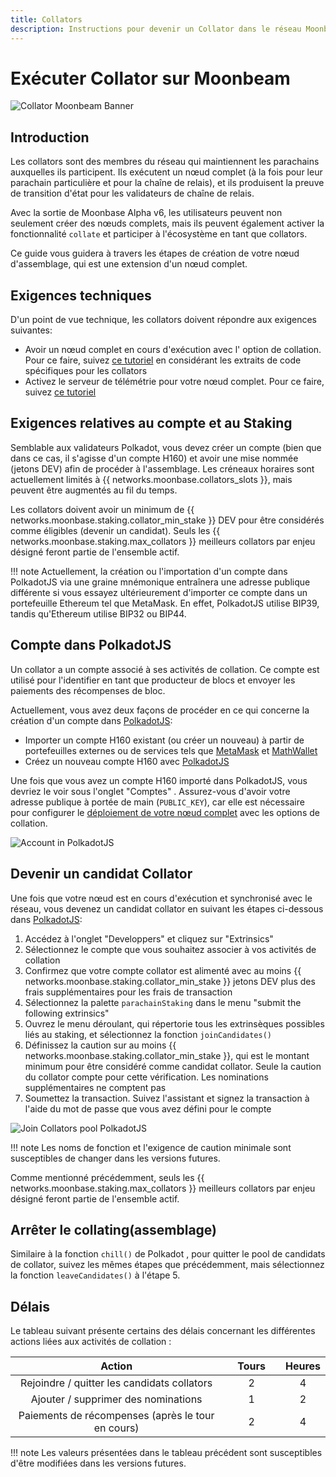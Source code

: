 ```yaml
---
title: Collators
description: Instructions pour devenir un Collator dans le réseau Moonbeam une fois que vous exécutez un nœud
---
```


# Exécuter Collator sur Moonbeam

![Collator Moonbeam Banner](/images/fullnode/collator-banner.png)

## Introduction

Les collators sont des membres du réseau qui maintiennent les parachains auxquelles ils participent. Ils exécutent un nœud complet (à la fois pour leur parachain particulière et pour la chaîne de relais), et ils produisent la preuve de transition d'état pour les validateurs de chaîne de relais.

Avec la sortie de Moonbase Alpha v6, les utilisateurs peuvent non seulement créer des nœuds complets, mais ils peuvent également activer la fonctionnalité `collate` et participer à l'écosystème en tant que collators.

Ce guide vous guidera à travers les étapes de création de votre nœud d'assemblage, qui est une extension d'un nœud complet.

## Exigences techniques

D'un point de vue technique, les collators doivent répondre aux exigences suivantes:

 - Avoir un nœud complet en cours d'exécution avec l' option de collation. Pour ce faire, suivez [ce tutoriel](/node-operators/networks/full-node/) en considérant les extraits de code spécifiques pour les collators
 - Activez le serveur de télémétrie pour votre nœud complet. Pour ce faire, suivez [ce tutoriel](/node-operators/networks/telemetry/)

## Exigences relatives au compte et au Staking

Semblable aux validateurs Polkadot, vous devez créer un compte (bien que dans ce cas, il s'agisse d'un compte H160) et avoir une mise nommée (jetons DEV) afin de procéder à l'assemblage. Les créneaux horaires sont actuellement limités à {{ networks.moonbase.collators_slots }}, mais peuvent être augmentés au fil du temps.  

Les collators doivent avoir un minimum de {{ networks.moonbase.staking.collator_min_stake }} DEV pour être considérés comme éligibles (devenir un candidat). Seuls les {{ networks.moonbase.staking.max_collators }} meilleurs collators par enjeu désigné feront partie de l'ensemble actif.    

!!! note
    Actuellement, la création ou l'importation d'un compte dans PolkadotJS via une graine mnémonique entraînera une adresse publique différente si vous essayez ultérieurement d'importer ce compte dans un portefeuille Ethereum tel que MetaMask. En effet, PolkadotJS utilise BIP39, tandis qu'Ethereum utilise BIP32 ou BIP44. 

## Compte dans PolkadotJS

Un collator a un compte associé à ses activités de collation. Ce compte est utilisé pour l'identifier en tant que producteur de blocs et envoyer les paiements des récompenses de bloc.

Actuellement, vous avez deux façons de procéder en ce qui concerne la création d'un compte dans [PolkadotJS](https://polkadot.js.org/apps/?rpc=wss%3A%2F%2Fwss.testnet.moonbeam.network#/accounts):

 - Importer un compte H160 existant (ou créer un nouveau) à partir de portefeuilles externes ou de services tels que [MetaMask](/integrations/wallets/metamask/) et [MathWallet](/integrations/wallets/mathwallet/)
 - Créez un nouveau compte H160 avec [PolkadotJS](/integrations/wallets/polkadotjs/)

Une fois que vous avez un compte H160 importé dans PolkadotJS, vous devriez le voir sous l'onglet "Comptes" . Assurez-vous d'avoir votre adresse publique à portée de main (`PUBLIC_KEY`), car elle est nécessaire pour configurer le [déploiement de votre nœud complet](/node-operators/networks/full-node/) avec les options de collation.

![Account in PolkadotJS](/images/fullnode/collator-polkadotjs1.png)

## Devenir un candidat Collator

Une fois que votre nœud est en cours d'exécution et synchronisé avec le réseau, vous devenez un candidat collator en suivant les étapes ci-dessous dans [PolkadotJS](https://polkadot.js.org/apps/?rpc=wss%3A%2F%2Fwss.testnet.moonbeam.network#/accounts):

 1. Accédez à l'onglet "Developpers" et cliquez sur "Extrinsics"
 2. Sélectionnez le compte que vous souhaitez associer à vos activités de collation
 3. Confirmez que votre compte collator est alimenté avec au moins {{ networks.moonbase.staking.collator_min_stake }} jetons DEV plus des frais supplémentaires pour les frais de transaction 
 4. Sélectionnez la palette `parachainStaking` dans le menu "submit the following extrinsics"
 5. Ouvrez le menu déroulant, qui répertorie tous les extrinsèques possibles liés au staking, et sélectionnez la fonction `joinCandidates()`
 6. Définissez la caution sur au moins {{ networks.moonbase.staking.collator_min_stake }}, qui est le montant minimum pour être considéré comme candidat collator. Seule la caution du collator compte pour cette vérification. Les nominations supplémentaires ne comptent pas
 7. Soumettez la transaction. Suivez l'assistant et signez la transaction à l'aide du mot de passe que vous avez défini pour le compte

![Join Collators pool PolkadotJS](/images/fullnode/collator-polkadotjs2.png)

!!! note
    Les noms de fonction et l'exigence de caution minimale sont susceptibles de changer dans les versions futures.

Comme mentionné précédemment, seuls les {{ networks.moonbase.staking.max_collators }} meilleurs collators par enjeu désigné feront partie de l'ensemble actif. 

## Arrêter le collating(assemblage)

Similaire à la fonction `chill()` de Polkadot , pour quitter le pool de candidats de collator, suivez les mêmes étapes que précédemment, mais sélectionnez la fonction `leaveCandidates()` à l'étape 5.


## Délais

Le tableau suivant présente certains des délais concernant les différentes actions liées aux activités de collation :

|                Action               |   |   Tours  |   |   Heures  |
|:-----------------------------------:|:-:|:---------:|:-:|:--------:|
|  Rejoindre / quitter les candidats collators     |   |     2     |   |    4     |
|      Ajouter / supprimer des nominations         |   |     1     |   |    2     |
|Paiements de récompenses (après le tour en cours)|   |     2     |   |    4     |


!!! note 
    Les valeurs présentées dans le tableau précédent sont susceptibles d'être modifiées dans les versions futures.

